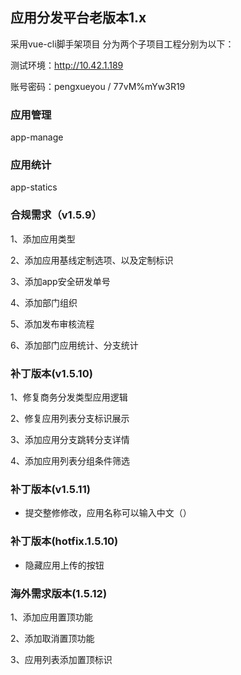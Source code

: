 ## 应用分发平台老版本1.x

采用vue-cli脚手架项目 分为两个子项目工程分别为以下：

测试环境：http://10.42.1.189  

账号密码：pengxueyou / 77vM%mYw3R19

### 应用管理

app-manage

### 应用统计

app-statics

### 合规需求（v1.5.9）

1、添加应用类型

2、添加应用基线定制选项、以及定制标识

3、添加app安全研发单号

4、添加部门组织

5、添加发布审核流程

6、添加部门应用统计、分支统计



###  补丁版本(v1.5.10)

 1、修复商务分发类型应用逻辑 

2、修复应用列表分支标识展示 

3、添加应用分支跳转分支详情 

4、添加应用列表分组条件筛选



### 补丁版本(v1.5.11)

- 提交整修修改，应用名称可以输入中文（）



### 补丁版本(hotfix.1.5.10)

- 隐藏应用上传的按钮

  

### 海外需求版本(1.5.12)

1、添加应用置顶功能

2、添加取消置顶功能

3、应用列表添加置顶标识